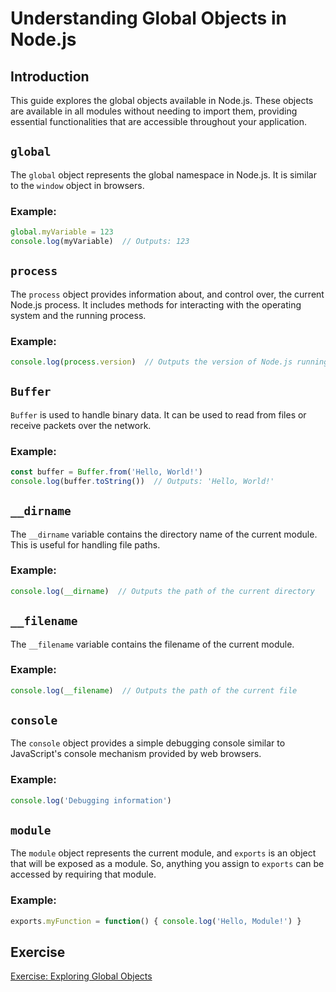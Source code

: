 # Understanding Global Objects in Node.js

## Introduction

This guide explores the global objects available in Node.js. These objects are available in all modules without needing to import them, providing essential functionalities that are accessible throughout your application.

## `global`

The `global` object represents the global namespace in Node.js. It is similar to the `window` object in browsers.

### Example:
```javascript
global.myVariable = 123
console.log(myVariable)  // Outputs: 123
```

## `process`

The `process` object provides information about, and control over, the current Node.js process. It includes methods for interacting with the operating system and the running process.

### Example:
```javascript
console.log(process.version)  // Outputs the version of Node.js running
```

## `Buffer`

`Buffer` is used to handle binary data. It can be used to read from files or receive packets over the network.

### Example:
```javascript
const buffer = Buffer.from('Hello, World!')
console.log(buffer.toString())  // Outputs: 'Hello, World!'
```

## `__dirname`

The `__dirname` variable contains the directory name of the current module. This is useful for handling file paths.

### Example:
```javascript
console.log(__dirname)  // Outputs the path of the current directory
```

## `__filename`

The `__filename` variable contains the filename of the current module.

### Example:
```javascript
console.log(__filename)  // Outputs the path of the current file
```

## `console`

The `console` object provides a simple debugging console similar to JavaScript's console mechanism provided by web browsers.

### Example:
```javascript
console.log('Debugging information')
```

## `module`

The `module` object represents the current module, and `exports` is an object that will be exposed as a module. So, anything you assign to `exports` can be accessed by requiring that module.

### Example:
```javascript
exports.myFunction = function() { console.log('Hello, Module!') }
```

## Exercise

[Exercise: Exploring Global Objects](exercise.md)
